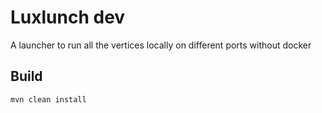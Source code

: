 # Luxlunch dev

A launcher to run all the vertices locally on different ports without docker

## Build

    mvn clean install
